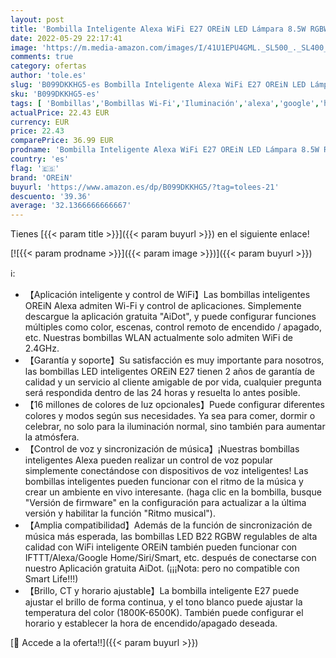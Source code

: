 ```yaml
---
layout: post
title: 'Bombilla Inteligente Alexa WiFi E27 OREiN LED Lámpara 8.5W RGBW Sincronización de Música Temporizador Regulable controlable por App compatible con IFTTT Alexa Google Home SmartThings Siri 4 piezas'
date: 2022-05-29 22:17:41
image: 'https://m.media-amazon.com/images/I/41U1EPU4GML._SL500_._SL400_.jpg'
comments: true
category: ofertas
author: 'tole.es'
slug: 'B099DKKHG5-es Bombilla Inteligente Alexa WiFi E27 OREiN LED Lámpara 8.5W...'
sku: 'B099DKKHG5-es'
tags: [ 'Bombillas','Bombillas Wi-Fi','Iluminación','alexa','google','home','ifttt','orein','🇪🇸', ]
actualPrice: 22.43 EUR
currency: EUR
price: 22.43
comparePrice: 36.99 EUR
prodname: 'Bombilla Inteligente Alexa WiFi E27 OREiN LED Lámpara 8.5W RGBW Sincronización de Música Temporizador Regulable controlable por App compatible con IFTTT Alexa Google Home SmartThings Siri 4 piezas'
country: 'es'
flag: '🇪🇸'
brand: 'OREiN'
buyurl: 'https://www.amazon.es/dp/B099DKKHG5/?tag=tolees-21'
descuento: '39.36'
average: '32.1366666666667'
---
```


Tienes [{{< param title >}}]({{< param buyurl >}}) en el siguiente enlace!

[![{{< param prodname >}}]({{< param image >}})]({{< param buyurl >}})

ℹ️:

- 【Aplicación inteligente y control de WiFi】Las bombillas inteligentes OREiN Alexa admiten Wi-Fi y control de aplicaciones. Simplemente descargue la aplicación gratuita "AiDot", y puede configurar funciones múltiples como color, escenas, control remoto de encendido / apagado, etc. Nuestras bombillas WLAN actualmente solo admiten WiFi de 2.4GHz.
- 【Garantía y soporte】Su satisfacción es muy importante para nosotros, las bombillas LED inteligentes OREiN E27 tienen 2 años de garantía de calidad y un servicio al cliente amigable de por vida, cualquier pregunta será respondida dentro de las 24 horas y resuelta lo antes posible.
- 【16 millones de colores de luz opcionales】Puede configurar diferentes colores y modos según sus necesidades. Ya sea para comer, dormir o celebrar, no solo para la iluminación normal, sino también para aumentar la atmósfera.
- 【Control de voz y sincronización de música】¡Nuestras bombillas inteligentes Alexa pueden realizar un control de voz popular simplemente conectándose con dispositivos de voz inteligentes! Las bombillas inteligentes pueden funcionar con el ritmo de la música y crear un ambiente en vivo interesante. (haga clic en la bombilla, busque "Versión de firmware" en la configuración para actualizar a la última versión y habilitar la función "Ritmo musical").
- 【Amplia compatibilidad】Además de la función de sincronización de música más esperada, las bombillas LED B22 RGBW regulables de alta calidad con WiFi inteligente OREiN también pueden funcionar con IFTTT/Alexa/Google Home/Siri/Smart, etc. después de conectarse con nuestro Aplicación gratuita AiDot. (¡¡¡Nota: pero no compatible con Smart Life!!!)
- 【Brillo, CT y horario ajustable】La bombilla inteligente E27 puede ajustar el brillo de forma continua, y el tono blanco puede ajustar la temperatura del color (1800K-6500K). También puede configurar el horario y establecer la hora de encendido/apagado deseada.

[🛒 Accede a la oferta!!]({{< param buyurl >}})
